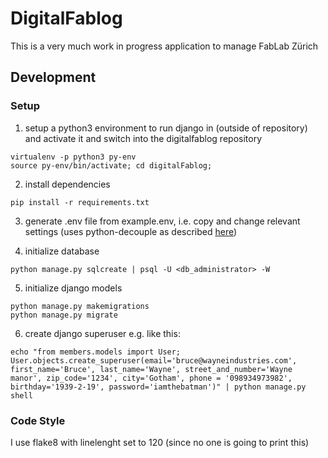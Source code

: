# DigitalFablog

This is a very much work in progress application to manage FabLab Zürich

## Development

### Setup

1. setup a python3 environment to run django in (outside of repository) and activate it and switch into the digitalfablog repository

```
virtualenv -p python3 py-env
source py-env/bin/activate; cd digitalFablog;
```

2. install dependencies
```
pip install -r requirements.txt
```

3. generate .env file from example.env, i.e. copy and change relevant settings (uses python-decouple as described [here](https://simpleisbetterthancomplex.com/series/2017/10/16/a-complete-beginners-guide-to-django-part-7.html))

4. initialize database

```
python manage.py sqlcreate | psql -U <db_administrator> -W
```

5. initialize django models

```
python manage.py makemigrations
python manage.py migrate
```

6. create django superuser e.g. like this:

```
echo "from members.models import User; User.objects.create_superuser(email='bruce@wayneindustries.com', first_name='Bruce', last_name='Wayne', street_and_number='Wayne manor', zip_code='1234', city='Gotham', phone = '098934973982', birthday='1939-2-19', password='iamthebatman')" | python manage.py shell
```

### Code Style

I use flake8 with linelenght set to 120 (since no one is going to print this)
